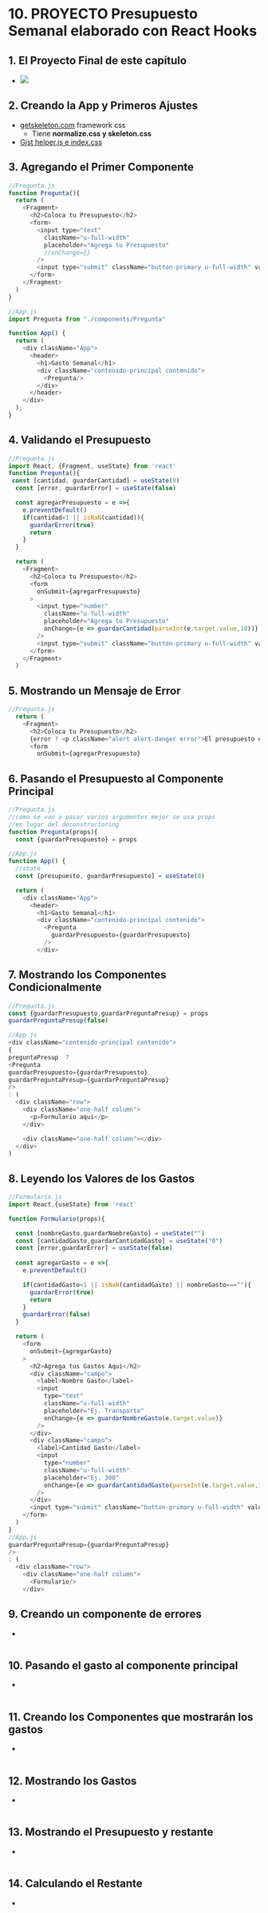 # 10. PROYECTO  Presupuesto Semanal elaborado con React Hooks

## 1. El Proyecto Final de este capítulo
- ![](https://trello-attachments.s3.amazonaws.com/5d7fef6652faf333827e91c3/958x515/eec944e656d185ddb0647162385d82d2/image.png)

## 2. Creando la App y Primeros Ajustes
- [getskeleton.com](http://getskeleton.com) framework css
  - Tiene **normalize.css y skeleton.css**
- [Gist helper.js e index.css](https://gist.github.com/juanpablogdl/7f2a486ee41f0c972ca990e4f654a08a)
## 3. Agregando el Primer Componente
```js
//Pregunta.js
function Pregunta(){
  return (
    <Fragment>
      <h2>Coloca tu Presupuesto</h2>
      <form>
        <input type="text"
          className="u-full-width"
          placeholder="Agrega tu Presupuesto"
          //onChange={}
        />
        <input type="submit" className="button-primary u-full-width" value="Definir Presupuesto"/>
      </form>
    </Fragment>
  )
}

//App.js
import Pregunta from "./components/Pregunta"

function App() {
  return (
    <div className="App">
      <header>
        <h1>Gasto Semanal</h1>
        <div className="contenido-principal contenido">
          <Pregunta/>
        </div>
      </header>
    </div>
  );
}
```
## 4. Validando el Presupuesto
```js
//Pregunta.js
import React, {Fragment, useState} from 'react'
function Pregunta(){
 const [cantidad, guardarCantidad] = useState(0)
  const [error, guardarError] = useState(false)

  const agregarPresupuesto = e =>{
    e.preventDefault()
    if(cantidad<1 || isNaN(cantidad)){
      guardarError(true)
      return
    }
  }

  return (
    <Fragment>
      <h2>Coloca tu Presupuesto</h2>
      <form
        onSubmit={agregarPresupuesto}
      >
        <input type="number"
          className="u-full-width"
          placeholder="Agrega tu Presupuesto"
          onChange={e => guardarCantidad(parseInt(e.target.value,10))}
        />
        <input type="submit" className="button-primary u-full-width" value="Definir Presupuesto"/>
      </form>
    </Fragment>
  )
```
## 5. Mostrando un Mensaje de Error
```js
//Pregunta.js
  return (
    <Fragment>
      <h2>Coloca tu Presupuesto</h2>
      {error ? <p className="alert alert-danger error">El presupuesto es incorrecto</p>: null}
      <form
        onSubmit={agregarPresupuesto}
```
## 6. Pasando el Presupuesto al Componente Principal
```js
//Pregunta.js
//como se van a pasar varios argumentos mejor se usa props
//en lugar del deconstructoring
function Pregunta(props){
  const {guardarPresupuesto} = props

//App.js
function App() {
  //state
  const [presupuesto, guardarPresupuesto] = useState(0)

  return (
    <div className="App">
      <header>
        <h1>Gasto Semanal</h1>
        <div className="contenido-principal contenido">
          <Pregunta 
            guardarPresupuesto={guardarPresupuesto}
          />
        </div>
```
## 7. Mostrando los Componentes Condicionalmente
```js
//Pregunta.js
const {guardarPresupuesto,guardarPreguntaPresup} = props
guardarPreguntaPresup(false)

//App.js
<div className="contenido-principal contenido">
{
preguntaPresup  ?
<Pregunta 
guardarPresupuesto={guardarPresupuesto}
guardarPreguntaPresup={guardarPreguntaPresup}
/>
: (
  <div className="row">
    <div className="one-half column">
      <p>Formulario aqui</p>
    </div>

    <div className="one-half column"></div>
  </div>
)
```
## 8. Leyendo los Valores de los Gastos
```js
//Formulario.js
import React,{useState} from 'react'

function Formulario(props){

  const [nombreGasto,guardarNombreGasto] = useState("")
  const [cantidadGasto,guardarCantidadGasto] = useState("0")
  const [error,guardarError] = useState(false)
  
  const agregarGasto = e =>{
    e.preventDefault()

    if(cantidadGasto<1 || isNaN(cantidadGasto) || nombreGasto===""){
      guardarError(true)
      return
    }    
    guardarError(false)
  }

  return (
    <form
      onSubmit={agregarGasto}
    >
      <h2>Agrega tus Gastos Aqui</h2>
      <div className="campo">
        <label>Nombre Gasto</label>
        <input 
          type="text"
          className="u-full-width"
          placeholder="Ej. Transporte"
          onChange={e => guardarNombreGasto(e.target.value)}
        />
      </div>
      <div className="campo">
        <label>Cantidad Gasto</label>
        <input 
          type="number"
          className="u-full-width"
          placeholder="Ej. 300"
          onChange={e => guardarCantidadGasto(parseInt(e.target.value,10))}
        />
      </div>
      <input type="submit" className="button-primary u-full-width" value="Agregar Gasto"/>    
    </form>
  )
}
//App.js
guardarPreguntaPresup={guardarPreguntaPresup}
/>
: (
  <div className="row">
    <div className="one-half column">
      <Formulario/>
    </div>
```
## 9. Creando un componente de errores
-
```js
```
## 10. Pasando el gasto al componente principal
-
```js
```
## 11. Creando los Componentes que mostrarán los gastos
-
```js
```
## 12. Mostrando los Gastos
-
```js
```
## 13. Mostrando el Presupuesto y restante
-
```js
```
## 14. Calculando el Restante
-
```js
```
